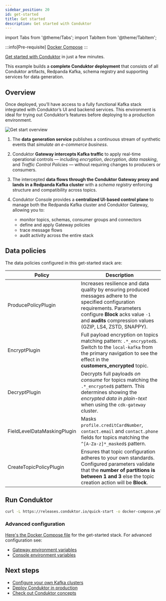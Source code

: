 ```yaml
---
sidebar_position: 20
id: get-started
title: Get started
description: Get started with Conduktor
---
```

import Tabs from '@theme/Tabs'; import TabItem from '@theme/TabItem';

:::info[Pre-requisite]
[Docker Compose](https://docs.docker.com/compose/install)
:::

[Get started with Conduktor](https://www.conduktor.io/get-started) in just a few minutes.

This example builds a **complete Conduktor deployment** that consists of all Conduktor <GlossaryTerm>artifacts</GlossaryTerm>, Redpanda Kafka, schema registry and supporting services for data generation.

## Overview

Once deployed, you’ll have access to a fully functional Kafka stack integrated with Conduktor’s UI and backend services. This environment is ideal for trying out Conduktor’s features before deploying to a production environment.

![Get start overview](/guide/get-start-overview.png)

1. The **data generation service** publishes a continuous stream of synthetic events that *simulate an e-commerce business*.
1. Conduktor **Gateway intercepts Kafka traffic** to apply real-time operational controls — including *encryption*, *decryption*, *data masking*, and *Traffic Control Policies* — without requiring changes to producers or consumers.
1. The intercepted **data flows through the Conduktor Gateway proxy and lands in a Redpanda Kafka cluster** with a *schema registry* enforcing structure and compatibility across topics.
1. Conduktor Console provides a **centralized UI-based control plane** to manage both the Redpanda Kafka cluster and Conduktor Gateway, allowing you to:

    - monitor topics, schemas, consumer groups and connectors
    - define and apply Gateway policies
    - trace message flows
    - audit activity across the entire stack

## Data policies

The data policies configured in this get-started stack are:

  | **Policy**                        | **Description**                                            |
  | --------------------------------- | ---------------------------------------------------------- |
  | ProducePolicyPlugin            | Increases resilience and data quality by ensuring produced messages adhere to the specified configuration requirements. Parameters configure **Block** acks value `-1` and **audits** compression values (GZIP, LS4, ZSTD, SNAPPY).    |
  | EncryptPlugin          | Full payload encryption on topics matching pattern: `.*_encrypted$`. Switch to the `local-kafka` from the primary navigation to see the effect in the **customers_encrypted** topic. |
  | DecryptPlugin          | Decrypts full payloads *on consume* for topics matching the `.*_encrypted$` pattern. This determines showing the *encrypted data in plain-text* when using the `cdk-gateway` cluster.   |
  | FieldLevelDataMaskingPlugin        | Masks `profile.creditCardNumber`, `contact.email` and `contact.phone` fields for topics matching the ```^[A-Za-z]*_masked$``` pattern.   |
  | CreateTopicPolicyPlugin       | Ensures that topic configuration adheres to your own standards. Configured parameters validate that the **number of partitions is between 1 and 3** else the topic creation action will be **Block**.   |

## Run Conduktor

```bash
curl -L https://releases.conduktor.io/quick-start -o docker-compose.yml && docker compose up -d --wait && echo "Conduktor started on http://localhost:8080"
```

### Advanced configuration

[Here's the Docker Compose file](https://raw.githubusercontent.com/conduktor/conduktor-platform/main/quick-start.yml) for the get-started stack. For advanced configuration see:

- [Gateway environment variables](/guide/conduktor-in-production/deploy-artifacts/deploy-gateway/env-variables)
- [Console environment variables](/guide/conduktor-in-production/deploy-artifacts/deploy-console/env-variables)

## Next steps

- [Configure your own Kafka clusters](/guide/conduktor-in-production/admin/configure-clusters)
- [Deploy Conduktor in production](/guide/conduktor-in-production/index)
- [Check out Conduktor concepts](/guide/conduktor-concepts/index)
